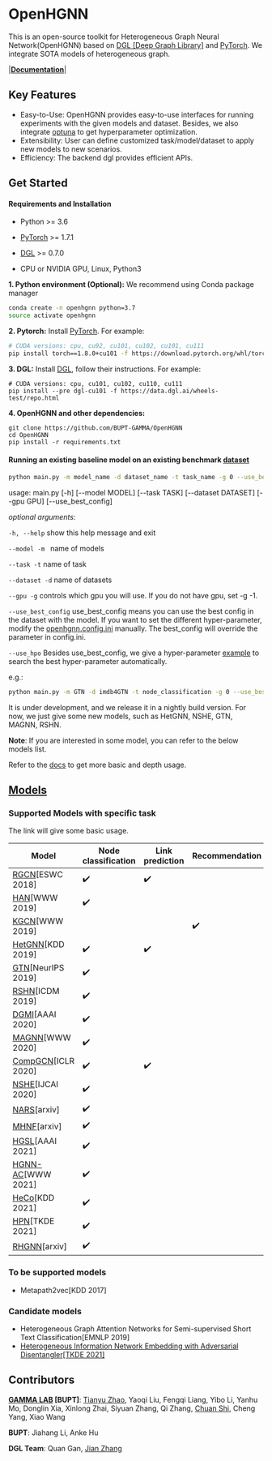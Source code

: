 # OpenHGNN
This is an open-source toolkit for Heterogeneous Graph Neural Network(OpenHGNN) based on [DGL [Deep Graph Library]](https://github.com/dmlc/dgl) and [PyTorch](https://pytorch.org/). We integrate SOTA models of heterogeneous graph.

|**[Documentation](https://openhgnn.readthedocs.io/en/latest/index.html)**|

## Key Features

- Easy-to-Use: OpenHGNN provides easy-to-use interfaces for running experiments with the given models and dataset. Besides, we also integrate [optuna](https://optuna.org/) to get hyperparameter optimization.
- Extensibility: User can define customized task/model/dataset to apply new models to new scenarios.
- Efficiency: The backend dgl provides efficient APIs.

## Get Started

#### Requirements and Installation

- Python  >= 3.6
- [PyTorch](https://pytorch.org/get-started/locally/)  >= 1.7.1
- [DGL](https://github.com/dmlc/dgl) >= 0.7.0

- CPU or NVIDIA GPU, Linux, Python3

**1. Python environment (Optional):** We recommend using Conda package manager

```bash
conda create -n openhgnn python=3.7
source activate openhgnn
```

**2. Pytorch:** Install [PyTorch](https://pytorch.org/). For example:

```bash
# CUDA versions: cpu, cu92, cu101, cu102, cu101, cu111
pip install torch==1.8.0+cu101 -f https://download.pytorch.org/whl/torch_stable.html
```

**3. DGL:** Install [DGL](https://pytorch-geometric.readthedocs.io/en/latest/notes/installation.html), follow their instructions. For example:

```
# CUDA versions: cpu, cu101, cu102, cu110, cu111
pip install --pre dgl-cu101 -f https://data.dgl.ai/wheels-test/repo.html
```

**4. OpenHGNN and other dependencies:**

```
git clone https://github.com/BUPT-GAMMA/OpenHGNN
cd OpenHGNN
pip install -r requirements.txt
```

#### Running an existing baseline model on an existing benchmark [dataset](./openhgnn/dataset/#Dataset)

```bash
python main.py -m model_name -d dataset_name -t task_name -g 0 --use_best_config
```

usage: main.py [-h] [--model MODEL] [--task TASK] [--dataset DATASET]
               [--gpu GPU] [--use_best_config]

*optional arguments*:

``-h, --help``            show this help message and exit

``--model -m ``		name of models

``--task -t``	name of task

``--dataset -d``	name of datasets

``--gpu -g``	controls which gpu you will use. If you do not have gpu, set -g -1.

``--use_best_config``	use_best_config means you can use the best config in the dataset with the model. If you want to set the different hyper-parameter, modify the [openhgnn.config.ini](./openhgnn/config.ini) manually. The best_config will override the parameter in config.ini.

``--use_hpo`` Besides use_best_config, we give a hyper-parameter [example](./openhgnn/auto) to search the best hyper-parameter automatically.

e.g.: 

```bash
python main.py -m GTN -d imdb4GTN -t node_classification -g 0 --use_best_config
```

It is under development, and we release it in a nightly build version. For now, we just give some new models, such as HetGNN, NSHE, GTN, MAGNN, RSHN.

**Note**: If you are interested in some model, you can refer to the below models list.

Refer to the [docs](https://openhgnn.readthedocs.io/en/latest/index.html) to get more basic and depth usage.

## [Models](./openhgnn/models/#Model)

### Supported Models with specific task

The link will give some basic usage.

| Model                                           | Node classification | Link prediction    | Recommendation     |
| ----------------------------------------------- | ------------------- | ------------------ | ------------------ |
| [RGCN](./openhgnn/output/RGCN)[ESWC 2018]       | :heavy_check_mark:  | :heavy_check_mark: |                    |
| [HAN](./openhgnn/output/HAN)[WWW 2019]          | :heavy_check_mark:  |                    |                    |
| [KGCN](./openhgnn/output/KGCN)[WWW 2019]        |                     |                    | :heavy_check_mark: |
| [HetGNN](./openhgnn/output/HetGNN)[KDD 2019]    | :heavy_check_mark:  | :heavy_check_mark: |                    |
| [GTN](./openhgnn/output/GTN)[NeurIPS 2019]      | :heavy_check_mark:  |                    |                    |
| [RSHN](./openhgnn/output/RSHN)[ICDM 2019]       | :heavy_check_mark:  |                    |                    |
| [DGMI](./openhgnn/output/DMGI)[AAAI 2020]       | :heavy_check_mark:  |                    |                    |
| [MAGNN](./openhgnn/output/MAGNN)[WWW 2020]      | :heavy_check_mark:  |                    |                    |
| [CompGCN](./openhgnn/output/CompGCN)[ICLR 2020] | :heavy_check_mark:  | :heavy_check_mark: |                    |
| [NSHE](./openhgnn/output/NSHE)[IJCAI 2020]      | :heavy_check_mark:  |                    |                    |
| [NARS](./openhgnn/output/NARS)[arxiv]           | :heavy_check_mark:  |                    |                    |
| [MHNF](./openhgnn/output/MHNF)[arxiv]           | :heavy_check_mark:  |                    |                    |
| [HGSL](./openhgnn/output/HGSL)[AAAI 2021]       | :heavy_check_mark:  |                    |                    |
| [HGNN-AC](./openhgnn/output/HGNN_AC)[WWW 2021]  | :heavy_check_mark:  |                    |                    |
| [HeCo](./openhgnn/output/HeCo)[KDD 2021]        | :heavy_check_mark:  |                    |                    |
| [HPN](./openhgnn/output/HPN)[TKDE 2021]         | :heavy_check_mark:  |                    |                    |
| [RHGNN](./openhgnn/output/RHGNN)[arxiv]         | :heavy_check_mark:  |                    |                    |

### To be supported models

- Metapath2vec[KDD 2017]

### Candidate models

- Heterogeneous Graph Attention Networks for Semi-supervised Short Text Classification[EMNLP 2019]
- [Heterogeneous Information Network Embedding with Adversarial Disentangler[TKDE 2021]](https://ieeexplore.ieee.org/document/9483653)

## Contributors

**[GAMMA LAB](https://github.com/BUPT-GAMMA) [BUPT]**: [Tianyu Zhao](https://github.com/Theheavens), Yaoqi Liu, Fengqi Liang, Yibo Li, Yanhu Mo, Donglin Xia, Xinlong Zhai, Siyuan Zhang, Qi Zhang, [Chuan Shi](http://shichuan.org/), Cheng Yang, Xiao Wang

**BUPT**: Jiahang Li, Anke Hu

**DGL Team**: Quan Gan, [Jian Zhang](https://github.com/zhjwy9343)

